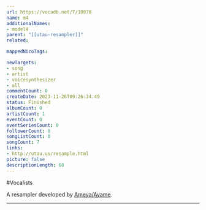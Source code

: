 ```yaml
---
url: https://vocadb.net/T/10078
name: m4
additionalNames: 
- model4
parent: "[[utau-resampler]]"
related:

mappedNicoTags:

newTargets:
- song
- artist
- voicesynthesizer
- all
commentCount: 0
createDate: 2023-11-26T09:26:34.49
status: Finished
albumCount: 0
artistCount: 1
eventCount: 0
eventSeriesCount: 0
followerCount: 0
songListCount: 0
songCount: 7
links: 
- http://utau.us/resample.html
picture: false
descriptionLength: 68
---
```


#Vocalists

A resampler developed by [Ameya/Ayame](https://vocadb.net/Ar/14553).

---

